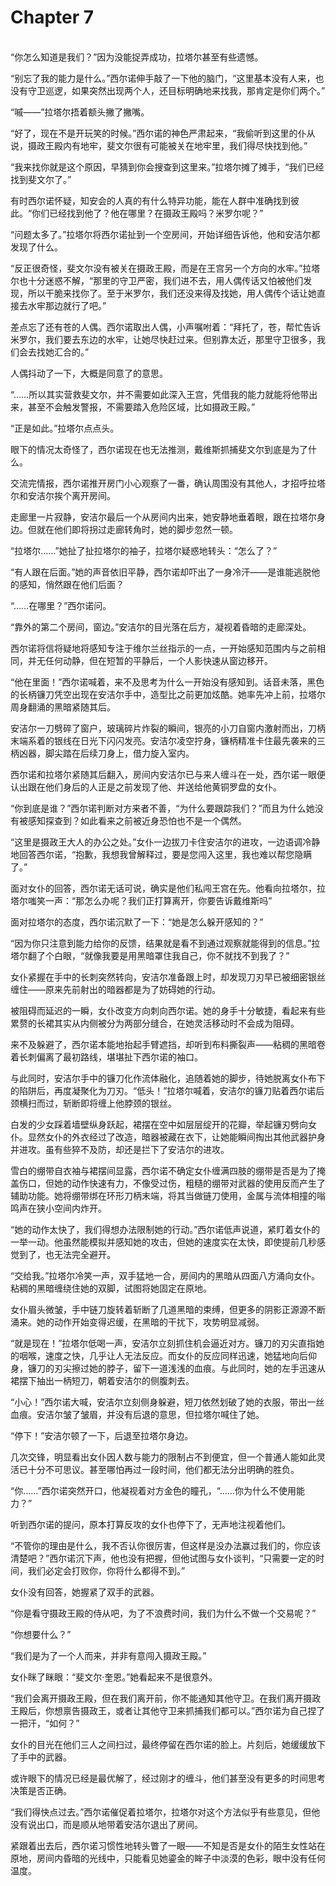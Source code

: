 # Chapter 7

<br>
“你怎么知道是我们？”因为没能捉弄成功，拉塔尔甚至有些遗憾。

“别忘了我的能力是什么。”西尔诺伸手敲了一下他的脑门，“这里基本没有人来，也没有守卫巡逻，如果突然出现两个人，还目标明确地来找我，那肯定是你们两个。”

“嘁——”拉塔尔捂着额头撇了撇嘴。

“好了，现在不是开玩笑的时候。”西尔诺的神色严肃起来，“我偷听到这里的仆从说，摄政王殿内有地牢，斐文尔很有可能被关在地牢里，我们得尽快找到他。”

“我来找你就是这个原因，早猜到你会搜查到这里来。”拉塔尔摊了摊手，“我们已经找到斐文尔了。”

有时西尔诺怀疑，知安会的人真的有什么特异功能，能在人群中准确找到彼此。“你们已经找到他了？他在哪里？在摄政王殿吗？米罗尔呢？”

“问题太多了。”拉塔尔将西尔诺扯到一个空房间，开始详细告诉他，他和安洁尔都发现了什么。

“反正很奇怪，斐文尔没有被关在摄政王殿，而是在王宫另一个方向的水牢。”拉塔尔也十分迷惑不解，“那里的守卫严密，我们进不去，用人偶传话又怕被他们发现，所以干脆来找你了。至于米罗尔，我们还没来得及找她，用人偶传个话让她直接去水牢那边就行了吧。”

差点忘了还有苍的人偶。西尔诺取出人偶，小声嘱咐着：“拜托了，苍，帮忙告诉米罗尔，我们要去东边的水牢，让她尽快赶过来。但别靠太近，那里守卫很多，我们会去找她汇合的。”

人偶抖动了一下，大概是同意了的意思。

“……所以其实营救斐文尔，并不需要如此深入王宫，凭借我的能力就能将他带出来，甚至不会触发警报，不需要踏入危险区域，比如摄政王殿。”

“正是如此。”拉塔尔点点头。

眼下的情况太奇怪了，西尔诺现在也无法推测，戴维斯抓捕斐文尔到底是为了什么。

交流完情报，西尔诺推开房门小心观察了一番，确认周围没有其他人，才招呼拉塔尔和安洁尔挨个离开房间。

走廊里一片寂静，安洁尔最后一个从房间内出来，她安静地垂着眼，跟在拉塔尔身边。但就在他们即将拐过走廊转角时，她的脚步忽然一顿。

“拉塔尔……”她扯了扯拉塔尔的袖子，拉塔尔疑惑地转头：“怎么了？”

“有人跟在后面。”她的声音依旧平静，西尔诺却吓出了一身冷汗——是谁能逃脱他的感知，悄然跟在他们后面？

“……在哪里？”西尔诺问。

“靠外的第二个房间，窗边。”安洁尔的目光落在后方，凝视着昏暗的走廊深处。

西尔诺将信将疑地将感知专注于维尔兰丝指示的一点，一开始感知范围内与之前相同，并无任何动静，但在短暂的平静后，一个人影快速从窗边移开。

“他在里面！”西尔诺喊着，来不及思考为什么一开始没有感知到。话音未落，黑色的长柄镰刀凭空出现在安洁尔手中，造型比之前更加炫酷。她率先冲上前，拉塔尔周身翻涌的黑暗紧随其后。

安洁尔一刀劈碎了窗户，玻璃碎片炸裂的瞬间，银亮的小刀自窗内激射而出，刀柄末端系着的银线在日光下闪闪发亮。安洁尔凌空拧身，镰柄精准卡住最先袭来的三柄凶器，脚尖踏在后续刀身上，借力旋入室内。

西尔诺和拉塔尔紧随其后翻入，房间内安洁尔已与来人缠斗在一处，西尔诺一眼便认出跟在他们身后的人正是之前发现了他、并送给他黄铜罗盘的女仆。

“你到底是谁？”西尔诺判断对方来者不善，“为什么要跟踪我们？”而且为什么她没有被感知探查到？如此看来之前被近身恐怕也不是一个偶然。

“这里是摄政王大人的办公之处。”女仆一边拔刀卡住安洁尔的进攻，一边语调冷静地回答西尔诺，“抱歉，我想我曾解释过，要是您闯入这里，我也难以帮您隐瞒了。”

面对女仆的回答，西尔诺无话可说，确实是他们私闯王宫在先。他看向拉塔尔，拉塔尔嗤笑一声：“那怎么办呢？我们正打算离开，你要告诉戴维斯吗”

面对拉塔尔的态度，西尔诺沉默了一下：“她是怎么躲开感知的？”

“因为你只注意到能力给你的反馈，结果就是看不到通过观察就能得到的信息。”拉塔尔翻了个白眼，“就像我要是用黑暗罩住我自己，你不就找不到我了？”

女仆紧握在手中的长刺突然转向，安洁尔准备跟上时，却发现刀刃早已被细密银丝缠住——原来先前射出的暗器都是为了妨碍她的行动。

被阻碍而延迟的一瞬，女仆改变方向刺向西尔诺。她的身手十分敏捷，看起来有些累赘的长裙其实从内侧被分为两部分缝合，在她灵活移动时不会成为阻碍。

来不及躲避了，西尔诺本能地抬起手臂遮挡，却听到布料撕裂声——粘稠的黑暗卷着长刺偏离了最初路线，堪堪扯下西尔诺的袖口。

与此同时，安洁尔手中的镰刀化作流体融化，追随着她的脚步，待她脱离女仆布下的陷阱后，再度凝聚化为刀刃。“低头！”拉塔尔喊着，安洁尔的镰刀贴着西尔诺后颈横扫而过，斩断即将缠上他脖颈的银丝。

白发的少女踩着墙壁纵身跃起，裙摆在空中如层层绽开的花瓣，举起镰刃劈向女仆。显然女仆的外衣经过了改造，暗器被藏在衣下，让她能瞬间掏出其他武器护身并进攻。虽有些猝不及防，却还是拦下了安洁尔的进攻。

雪白的绷带自衣袖与裙摆间显露，西尔诺不确定女仆缠满四肢的绷带是否是为了掩盖伤口，但她的动作快速有力，不像受过伤，粗糙的绷带对武器的使用反而产生了辅助功能。她将绷带绑在环形刀柄末端，将其当做链刀使用，金属与流体相撞的嗡鸣声在狭小空间内炸开。

“她的动作太快了，我们得想办法限制她的行动。”西尔诺低声说道，紧盯着女仆的一举一动。他虽然能模拟并感知她的攻击，但她的速度实在太快，即使提前几秒感觉到了，也无法完全避开。

“交给我。”拉塔尔冷笑一声，双手猛地一合，房间内的黑暗从四面八方涌向女仆。粘稠的黑暗缠绕住她的双脚，试图将她固定在原地。

女仆眉头微皱，手中链刀旋转着斩断了几道黑暗的束缚，但更多的阴影正源源不断涌来。她的动作开始变得迟缓，在黑暗的干扰下，攻势明显减弱。

“就是现在！”拉塔尔低喝一声，安洁尔立刻抓住机会逼近对方。镰刀的刃尖直指她的咽喉，速度之快，几乎让人无法反应。而女仆的反应同样迅速，她猛地向后仰身，镰刀的刃尖擦过她的脖子，留下一道浅浅的血痕。与此同时，她的左手迅速从裙摆下抽出一柄短刀，朝着安洁尔的侧腹刺去。

“小心！”西尔诺大喊，安洁尔立刻侧身躲避，短刀依然划破了她的衣服，带出一丝血痕。安洁尔皱了皱眉，并没有后退的意思，但拉塔尔喊住了她。

“停下！”安洁尔顿了一下，后退至拉塔尔身边。

几次交锋，明显看出女仆因人数与能力的限制占不到便宜，但一个普通人能如此灵活已十分不可思议。甚至哪怕再过一段时间，他们都无法分出明确的胜负。

“你……”西尔诺突然开口，他凝视着对方金色的瞳孔，“……你为什么不使用能力？”

听到西尔诺的提问，原本打算反攻的女仆也停下了，无声地注视着他们。

“不管你的理由是什么，我不否认你很厉害，但这样是没办法赢过我们的，你应该清楚吧？”西尔诺沉下声，他也没有把握，但他试图与女仆谈判，“只需要一定的时间，我们必定会打败你，你将什么都得不到。”

女仆没有回答，她握紧了双手的武器。

“你是看守摄政王殿的侍从吧，为了不浪费时间，我们为什么不做一个交易呢？”

“你想要什么？”

“我们是为了一个人而来，并非有意闯入摄政王殿。”

女仆眯了眯眼：“斐文尔·奎恩。”她看起来不是很意外。

“我们会离开摄政王殿，但在我们离开前，你不能通知其他守卫。在我们离开摄政王殿后，你想禀告摄政王，或者让其他守卫来抓捕我们都可以。”西尔诺为自己捏了一把汗，“如何？”

女仆的目光在他们三人之间扫过，最终停留在西尔诺的脸上。片刻后，她缓缓放下了手中的武器。

或许眼下的情况已经是最优解了，经过刚才的缠斗，他们甚至没有更多的时间思考决策是否正确。

“我们得快点过去。”西尔诺催促着拉塔尔，拉塔尔对这个方法似乎有些意见，但他没有说出口，而是顺从地带着安洁尔退出了房间。

紧跟着出去后，西尔诺习惯性地转头瞥了一眼——不知是否是女仆的陌生女性站在原地，房间内昏暗的光线中，只能看见她鎏金的眸子中淡漠的色彩，眼中没有任何温度。
